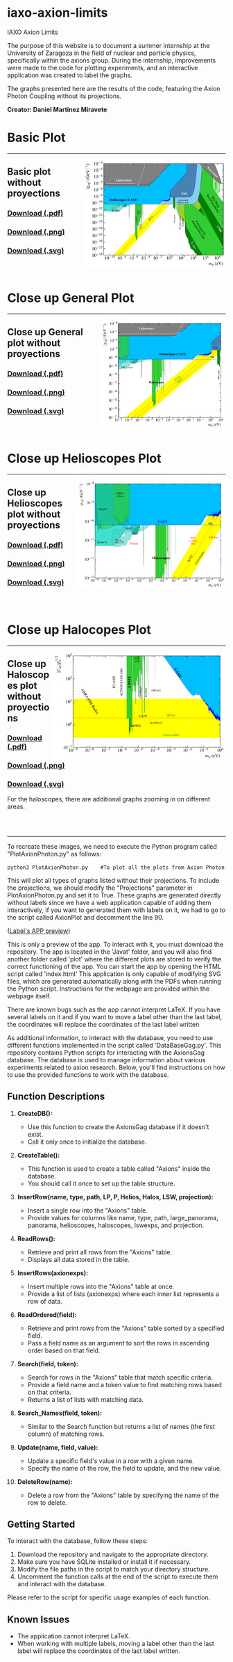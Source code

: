 # iaxo-axion-limits
IAXO Axion Limits

The purpose of this website is to document a summer internship at the University of Zaragoza in the field of nuclear and particle physics, specifically within the axions group. During the internship, improvements were made to the code for plotting experiments, and an interactive application was created to label the graphs.

The graphs presented here are the results of the code, featuring the Axion Photon Coupling without its projections.

**Creator: Daniel Martinez Miravete**

# Basic Plot
---
[<img align="right" height="250" src="Javat/plots/Labeled/AxionPhoton_large_panorama.svg">](https://github.com/DanielMartinezMiravete/Axion_Limits_Memory/blob/main/Javat/plots/Labeled/AxionPhoton_large_panoramalabeled.svg)

## Basic plot without proyections

### [Download (.pdf)](https://github.com/DanielMartinezMiravete/Axion_Limits_Memory/blob/main/Javat/plots/Labeled/AxionPhoton_large_panoramalabeled.pdf)
### [Download (.png)](https://github.com/DanielMartinezMiravete/Axion_Limits_Memory/blob/main/Javat/plots/Labeled/AxionPhoton_large_panorama.png)
### [Download (.svg)](https://github.com/DanielMartinezMiravete/Axion_Limits_Memory/blob/main/Javat/plots/Labeled/AxionPhoton_large_panorama.svg)

### &nbsp;

# Close up General Plot
---
[<img align="right" height="250" src="Javat/plots/Labeled/AxionPhoton_panorama.svg">](https://github.com/DanielMartinezMiravete/Axion_Limits_Memory/blob/main/Javat/plots/Labeled/AxionPhoton_panoramalabeled.svg)

## Close up General plot without proyections

### [Download (.pdf)](https://github.com/DanielMartinezMiravete/Axion_Limits_Memory/blob/main/Javat/plots/Labeled/AxionPhoton_panoramalabeled.pdf)
### [Download (.png)](https://github.com/DanielMartinezMiravete/Axion_Limits_Memory/blob/main/Javat/plots/Labeled/AxionPhoton_panorama.png)
### [Download (.svg)](https://github.com/DanielMartinezMiravete/Axion_Limits_Memory/blob/main/Javat/plots/Labeled/AxionPhoton_panorama.svg)

### &nbsp;

# Close up Helioscopes Plot
---
[<img align="right" height="250" src="Javat/plots/Labeled/AxionPhoton_helioscopes.svg">](https://github.com/DanielMartinezMiravete/Axion_Limits_Memory/blob/main/Javat/plots/Labeled/AxionPhoton_helioscopes.svg)

## Close up Helioscopes plot without proyections

### [Download (.pdf)](https://github.com/DanielMartinezMiravete/Axion_Limits_Memory/blob/main/Javat/plots/Labeled/AxionPhoton_helioscopeslabeled.pdf)
### [Download (.png)](https://github.com/DanielMartinezMiravete/Axion_Limits_Memory/blob/main/Javat/plots/Labeled/AxionPhoton_helioscopes.png)
### [Download (.svg)](https://github.com/DanielMartinezMiravete/Axion_Limits_Memory/blob/main/Javat/plots/Labeled/AxionPhoton_helioscopes.svg)

### &nbsp;
# Close up Halocopes Plot
---
[<img align="right" height="250" src="Javat/plots/Labeled/AxionPhoton_haloscopes.svg">](https://github.com/DanielMartinezMiravete/Axion_limts_Mermory/blob/main/Javat/plots/Labeled/AxionPhoton_haloscopes.svg)

## Close up Haloscopes plot without proyections

### [Download (.pdf)](https://github.com/DanielMartinezMiravete/Axion_Limits_Memory/blob/main/Javat/plots/Labeled/AxionPhoton_haloscopeslabeled.pdf)
### [Download (.png)](https://github.com/DanielMartinezMiravete/Axion_Limits_Memory/blob/main/Javat/plots/Labeled/AxionPhoton_haloscopes.png) 
### [Download (.svg)](https://github.com/DanielMartinezMiravete/Axion_Limits_Memory/blob/main/Javat/plots/Labeled/AxionPhoton_haloscopes.svg)
For the haloscopes, there are additional graphs zooming in on different areas.
### &nbsp;

---

To recreate these images, we need to execute the Python program called "PlotAxionPhoton.py" as follows:
```
python3 PlotAxionPhoton.py    #To plot all the plots from Axion Photon 
```
This will plot all types of graphs listed without their projections. To include the projections, we should modify the "Projections" parameter in PlotAxionPhoton.py and set it to True.
These graphs are generated directly without labels since we have a web application capable of adding them interactively, if you want to generated them with labels on it, we had to go to the script called AxionPlot and decomment the line 90.

([Label's APP preview](http://htmlpreview.github.io/?https://github.com/DanielMartinezMiravete/Axion_Limits_Memory/blob/main/Javat/index.html))

This is only a preview of the app. To interact with it, you must download the repository. The app is located in the 'Javat' folder, and you will also find another folder called 'plot' where the different plots are stored to verify the correct functioning of the app.
You can start the app by opening the HTML script called 'index.html'
This application is only capable of modifying SVG files, which are generated automatically along with the PDFs when running the Python script. Instructions for the webpage are provided within the webpage itself.

There are known bugs such as the app cannot interpret LaTeX. If you have several labels on it and if you want to move a label other than the last label, the coordinates will replace the coordinates of the last label written

As additional information, to interact with the database, you need to use different functions implemented in the script called 'DataBaseGag.py'.
This repository contains Python scripts for interacting with the AxionsGag database. The database is used to manage information about various experiments related to axion research. Below, you'll find instructions on how to use the provided functions to work with the database.

## Function Descriptions

1. **CreateDB():**
   - Use this function to create the AxionsGag database if it doesn't exist.
   - Call it only once to initialize the database.

2. **CreateTable():**
   - This function is used to create a table called "Axions" inside the database.
   - You should call it once to set up the table structure.

3. **InsertRow(name, type, path, LP, P, Helios, Halos, LSW, projection):**
   - Insert a single row into the "Axions" table.
   - Provide values for columns like name, type, path, large_panorama, panorama, helioscopes, haloscopes, lswexps, and projection.

4. **ReadRows():**
   - Retrieve and print all rows from the "Axions" table.
   - Displays all data stored in the table.

5. **InsertRows(axionexps):**
   - Insert multiple rows into the "Axions" table at once.
   - Provide a list of lists (axionexps) where each inner list represents a row of data.

6. **ReadOrdered(field):**
   - Retrieve and print rows from the "Axions" table sorted by a specified field.
   - Pass a field name as an argument to sort the rows in ascending order based on that field.

7. **Search(field, token):**
   - Search for rows in the "Axions" table that match specific criteria.
   - Provide a field name and a token value to find matching rows based on that criteria.
   - Returns a list of lists with matching data.

8. **Search_Names(field, token):**
   - Similar to the Search function but returns a list of names (the first column) of matching rows.

9. **Update(name, field, value):**
   - Update a specific field's value in a row with a given name.
   - Specify the name of the row, the field to update, and the new value.

10. **DeleteRow(name):**
    - Delete a row from the "Axions" table by specifying the name of the row to delete.

## Getting Started

To interact with the database, follow these steps:

1. Download the repository and navigate to the appropriate directory.
2. Make sure you have SQLite installed or install it if necessary.
3. Modify the file paths in the script to match your directory structure.
4. Uncomment the function calls at the end of the script to execute them and interact with the database.

Please refer to the script for specific usage examples of each function.

## Known Issues

- The application cannot interpret LaTeX.
- When working with multiple labels, moving a label other than the last label will replace the coordinates of the last label written.

